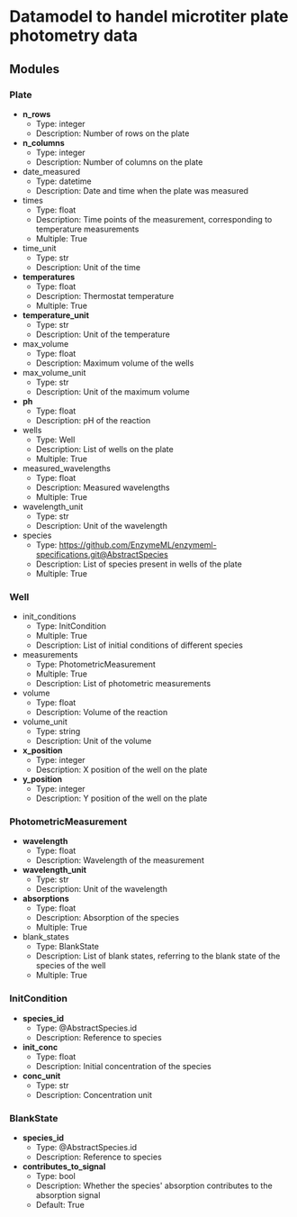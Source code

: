 # Datamodel to handel microtiter plate photometry data

## Modules

### Plate

- __n_rows__
    - Type: integer
    - Description: Number of rows on the plate
- __n_columns__
    - Type: integer
    - Description: Number of columns on the plate
- date_measured
    - Type: datetime
    - Description: Date and time when the plate was measured
- times
    - Type: float
    - Description: Time points of the measurement, corresponding to temperature measurements
    - Multiple: True
- time_unit
    - Type: str
    - Description: Unit of the time
- __temperatures__
    - Type: float
    - Description: Thermostat temperature
    - Multiple: True
- __temperature_unit__
    - Type: str
    - Description: Unit of the temperature
- max_volume
    - Type: float
    - Description: Maximum volume of the wells
- max_volume_unit
    - Type: str
    - Description: Unit of the maximum volume
- __ph__
    - Type: float
    - Description: pH of the reaction
- wells
    - Type: Well
    - Description: List of wells on the plate
    - Multiple: True
- measured_wavelengths
    - Type: float
    - Description: Measured wavelengths
    - Multiple: True
- wavelength_unit
    - Type: str
    - Description: Unit of the wavelength
- species
    - Type: https://github.com/EnzymeML/enzymeml-specifications.git@AbstractSpecies
    - Description: List of species present in wells of the plate
    - Multiple: True

### Well

- init_conditions
    - Type: InitCondition
    - Multiple: True
    - Description: List of initial conditions of different species
- measurements
    - Type: PhotometricMeasurement
    - Multiple: True
    - Description: List of photometric measurements
- volume
    - Type: float
    - Description: Volume of the reaction
- volume_unit
    - Type: string
    - Description: Unit of the volume
- __x_position__
    - Type: integer
    - Description: X position of the well on the plate
- __y_position__
    - Type: integer
    - Description: Y position of the well on the plate

### PhotometricMeasurement

- __wavelength__
    - Type: float
    - Description: Wavelength of the measurement
- __wavelength_unit__
    - Type: str
    - Description: Unit of the wavelength
- __absorptions__
    - Type: float
    - Description: Absorption of the species
    - Multiple: True
- blank_states
    - Type: BlankState
    - Description: List of blank states, referring to the blank state of the species of the well
    - Multiple: True

### InitCondition

- __species_id__
    - Type: @AbstractSpecies.id
    - Description: Reference to species
- __init_conc__
    - Type: float
    - Description: Initial concentration of the species
- __conc_unit__
    - Type: str
    - Description: Concentration unit

### BlankState

- __species_id__
    - Type: @AbstractSpecies.id
    - Description: Reference to species
- __contributes_to_signal__
    - Type: bool
    - Description: Whether the species' absorption contributes to the absorption signal
    - Default: True
